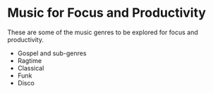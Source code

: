 # Music for Focus and Productivity

These are some of the music genres to be explored for focus and productivity.

* Gospel and sub-genres
* Ragtime
* Classical
* Funk
* Disco

